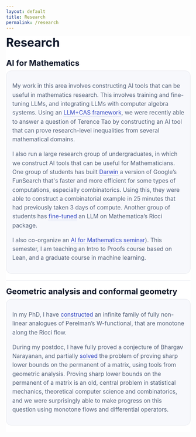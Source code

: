 ```yaml
---
layout: default
title: Research
permalink: /research
---
```


<section id="research" class="res">

  <h1 class="res__title">Research</h1>

  <!-- ===== AI for Mathematics ===== -->
  <article class="card">
    <h2 class="card__title">AI for Mathematics</h2>
    <div class="card__body">
      <p>My work in this area involves constructing AI tools that can be useful in mathematics research. This involves training and fine-tuning LLMs, and integrating LLMs with computer algebra systems. Using an <a href="https://arxiv.org/abs/2510.12350">LLM+CAS framework</a>, we were recently able to answer a question of Terence Tao by constructing an AI tool that can prove research-level inequalities from several mathematical domains.</p>
      <p>I also run a large research group of undergraduates, in which we construct AI tools that can be useful for Mathematicians. One group of students has built <a href="https://github.com/SiddarthNarayanan01/darwin">Darwin</a> a version of Google’s FunSearch that's faster and more efficient for some types of computations, especially combinatorics. Using this, they were able to construct a combinatorial example in 25 minutes that had previously taken 3 days of compute. Another group of students has <a href="https://ricci-website.vercel.app">fine-tuned</a> an LLM on Mathematica’s Ricci package.</p>
      <p>I also co-organize an <a href="https://ai-math-seminar.github.io/seminar/">AI for Mathematics</a> <a href="/seminar.html">seminar</a>). This semester, I am teaching an Intro to Proofs course based on Lean, and a graduate course in machine learning.</p>
    </div>
  </article>

  <!-- ===== Geometric analysis & conformal geometry ===== -->
  <article class="card">
    <h2 class="card__title">Geometric analysis and conformal geometry</h2>
    <div class="card__body">
      <p>In my PhD, I have <a href="https://arxiv.org/abs/2308.02061">constructed</a> an infinite family of fully non-linear analogues of Perelman’s W-functional, that are monotone along the Ricci flow.</p>
      <p>During my postdoc, I have fully proved a conjecture of Bhargav Narayanan, and partially <a href="https://arxiv.org/abs/2505.12178">solved</a> the problem of proving sharp lower bounds on the permanent of a matrix, using tools from geometric analysis. Proving sharp lower bounds on the permanent of a matrix is an old, central problem in statistical mechanics, theoretical computer science and combinatorics, and we were surprisingly able to make progress on this question using monotone flows and differential operators.</p>
    </div>
  </article>

</section>

<style>
  :root{
    --bg: #ffffff;
    --ink: #0f172a;
    --mute: #475569;
    --soft: #55627a;
    --line: #e6e8ee;
    --chip: #f7f8fc;
    --r: 14px;
  }

  .res{ background: var(--bg); max-width: 900px; }
  .res__title{ margin: 0 0 6px 0; font-size: 2rem; line-height: 1.2; color: var(--ink); }

  .card{ padding: 16px 0 18px 0; border-top: 1px solid var(--line); }
  .card:first-of-type{ border-top: 0; }

  .card__title{ margin: 0 0 8px 0; font-size: 1.35rem; font-weight: 650; color: var(--ink); }

  .card__body{
    background: var(--chip);
    border: 1px solid var(--line);
    border-radius: var(--r);
    padding: 14px 16px;
    color: var(--soft);
    font-size: 0.98rem;
    line-height: 1.55;
  }

  .card__body a{
    color: #3347c2;
    text-decoration: none;
    border-bottom: 1px dotted rgba(51,71,194,.35);
  }
  .card__body a:hover{ border-bottom-color: transparent; }

  @media (max-width: 640px){
    .card__title{ font-size: 1.2rem; }
    .card__body{ font-size: 0.96rem; }
  }
</style>
